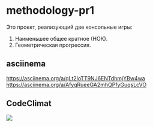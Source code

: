 # methodology-pr1

Это проект, реализующий две консольные игры:
1. Наименьшее общее кратное (НОК).
2. Геометрическая прогрессия.

## asciinema

https://asciinema.org/a/qLt2loTT9NJ6ENTdhmjYBw4wa
https://asciinema.org/a/AfyqRueeGA2mhQPfyGuqsLcVO

## CodeClimat

<a href="https://codeclimate.com/github/Wolter66/methodology-pr1"><img src="https://api.codeclimate.com/v1/badges/45d78109810179ece13a/maintainability" /></a>